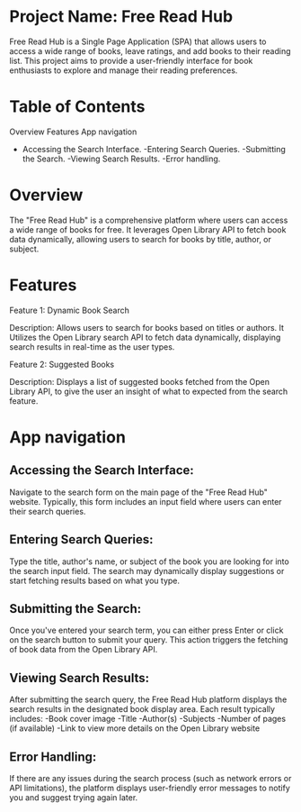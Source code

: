# Project Name: Free Read Hub
Free Read Hub is a Single Page Application (SPA) that allows users to access a wide range of books, leave ratings, and add books to their reading list. This project aims to provide a user-friendly interface for book enthusiasts to explore and manage their reading preferences.

# Table of Contents
Overview
Features
App navigation
 - Accessing the Search Interface.
  -Entering Search Queries.
  -Submitting the Search.
  -Viewing Search Results.
  -Error handling.
  

# Overview
The "Free Read Hub" is a comprehensive platform where users can access a wide range of books for free. It leverages Open Library API to fetch book data dynamically, allowing users to search for books by title, author, or subject. 

# Features

Feature 1: Dynamic Book Search

Description: Allows users to search for books based on titles or authors. It Utilizes the Open Library search API to fetch data dynamically, displaying search results in real-time as the user types.

Feature 2: Suggested Books

Description: Displays a list of suggested books fetched from the Open Library API, to give the user an insight of what to expected from the search feature.

# App navigation

## Accessing the Search Interface:
Navigate to the search form on the main page of the "Free Read Hub" website. Typically, this form includes an input field where users can enter their search queries.

## Entering Search Queries:
Type the title, author's name, or subject of the book you are looking for into the search input field. The search may dynamically display suggestions or start fetching results based on what you type.

## Submitting the Search:
Once you've entered your search term, you can either press Enter or click on the search button to submit your query. This action triggers the fetching of book data from the Open Library API.

## Viewing Search Results:
After submitting the search query, the Free Read Hub platform displays the search results in the designated book display area. Each result typically includes:
-Book cover image
-Title
-Author(s)
-Subjects
-Number of pages (if available)
-Link to view more details on the Open Library  website

## Error Handling:
If there are any issues during the search process (such as network errors or API limitations), the platform displays user-friendly error messages to notify you and suggest trying again later.
